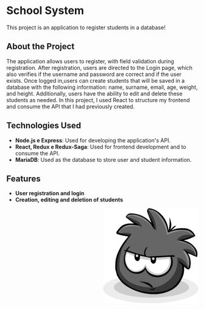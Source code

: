 # School System

This project is an application to register students in a database!

## About the Project

The application allows users to register, with field validation during registration. After registration, users are directed to the Login page, which also verifies if the username and password are correct and if the user exists. 
Once logged in,users can create students that will be saved in a database with the following information: name, surname, email, age, weight, and height. Additionally, users have the ability to edit and delete these students as needed. 
In this project, I used React to structure my frontend and consume the API that I had previously created.

## Technologies Used

- **Node.js e Express**: Used for developing the application's API.
- **React, Redux e Redux-Saga**: Used for frontend development and to consume the API.
- **MariaDB**: Used as the database to store user and student information.

## Features

- **User registration and login**
- **Creation, editing and deletion of students**
<p align="right">
<img src="/public/icon.png" alt="black puffle" width="250" align="right" />
</p>
